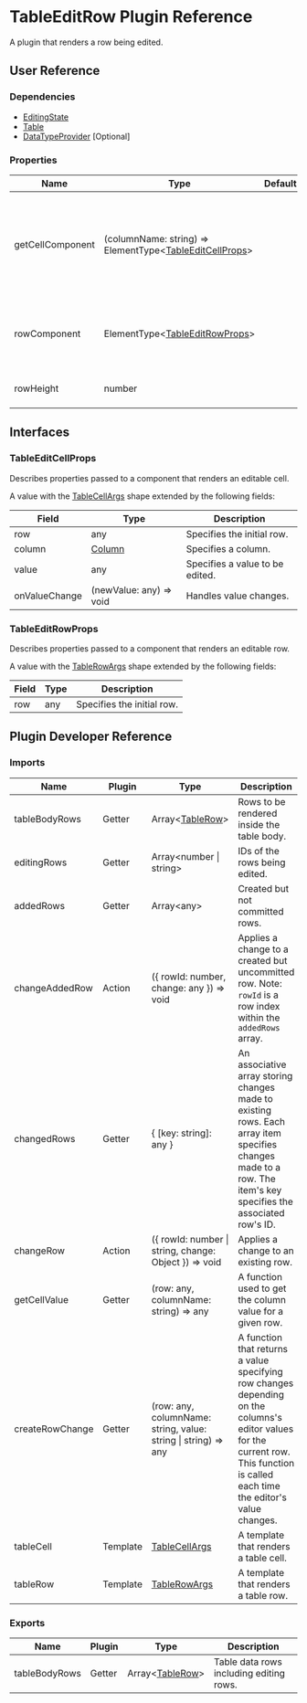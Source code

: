 # TableEditRow Plugin Reference

A plugin that renders a row being edited.

## User Reference

### Dependencies

- [EditingState](editing-state.md)
- [Table](table.md)
- [DataTypeProvider](data-type-provider.md) [Optional]

### Properties

Name | Type | Default | Description
-----|------|---------|------------
getCellComponent | (columnName: string) => ElementType&lt;[TableEditCellProps](#tableeditrowprops)&gt; | | A function returning a component that renders an editable cell for a specific column.
rowComponent | ElementType&lt;[TableEditRowProps](#tableeditrowprops)&gt; | | A component that renders an editable row.
rowHeight | number | | Specifies the edit row height.

## Interfaces

### TableEditCellProps

Describes properties passed to a component that renders an editable cell.

A value with the [TableCellArgs](table.md#table-cell-args) shape extended by the following fields:

Field | Type | Description
------|------|------------
row | any | Specifies the initial row.
column | [Column](grid.md#column) | Specifies a column.
value | any | Specifies a value to be edited.
onValueChange | (newValue: any) => void | Handles value changes.

### TableEditRowProps

Describes properties passed to a component that renders an editable row.

A value with the [TableRowArgs](table.md#table-row-args) shape extended by the following fields:

Field | Type | Description
------|------|------------
row | any | Specifies the initial row.

## Plugin Developer Reference

### Imports

Name | Plugin | Type | Description
-----|--------|------|------------
tableBodyRows | Getter | Array&lt;[TableRow](table.md#table-row)&gt; | Rows to be rendered inside the table body.
editingRows | Getter | Array&lt;number &#124; string&gt; | IDs of the rows being edited.
addedRows | Getter | Array&lt;any&gt; | Created but not committed rows.
changeAddedRow | Action | ({ rowId: number, change: any }) => void | Applies a change to a created but uncommitted row. Note: `rowId` is a row index within the `addedRows` array.
changedRows | Getter | { [key: string]: any } | An associative array storing changes made to existing rows. Each array item specifies changes made to a row. The item's key specifies the associated row's ID.
changeRow | Action | ({ rowId: number &#124; string, change: Object }) => void | Applies a change to an existing row.
getCellValue | Getter | (row: any, columnName: string) => any | A function used to get the column value for a given row.
createRowChange | Getter | (row: any, columnName: string, value: string &#124; string) => any | A function that returns a value specifying row changes depending on the columns's editor values for the current row. This function is called each time the editor's value changes.
tableCell | Template | [TableCellArgs](table.md#table-cell-args) | A template that renders a table cell.
tableRow | Template | [TableRowArgs](table.md#table-row-args) | A template that renders a table row.

### Exports

Name | Plugin | Type | Description
-----|--------|------|------------
tableBodyRows | Getter | Array&lt;[TableRow](table.md#table-row)&gt; | Table data rows including editing rows.
